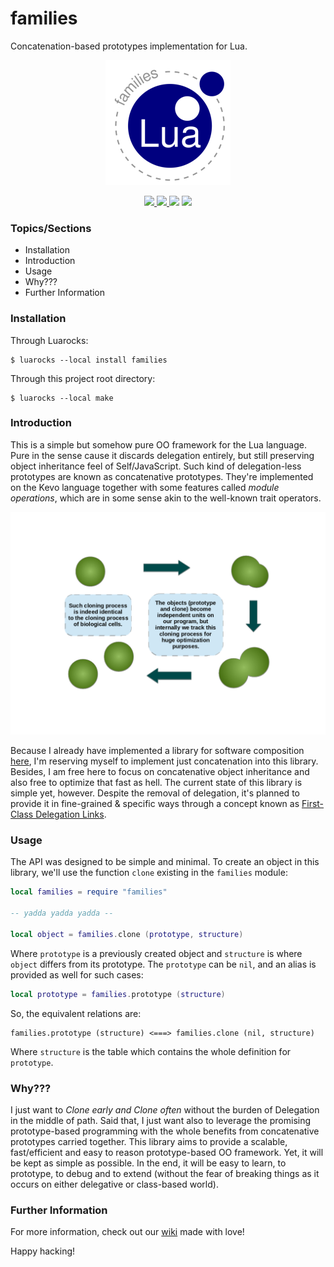 # families

Concatenation-based prototypes implementation for Lua.


<center>
  <img src="res/lua-families.png" width="200" height="200"/> <p/> <p/>

  <a href="https://travis-ci.org/marcoonroad/families">
  <img src="https://img.shields.io/travis/marcoonroad/families.svg"/>
  </a>
<span> </span>
  <a href="https://coveralls.io/github/marcoonroad/families">
  <img src="https://img.shields.io/coveralls/github/marcoonroad/families.svg"/>
  </a>
<span> </span>
  <img src="https://img.shields.io/github/license/marcoonroad/families.svg"/>
<span> </span>
  <a href="http://luarocks.org/modules/marcoonroad/families">
  <img src="https://img.shields.io/luarocks/v/marcoonroad/families.svg"/>
  </a>
</center>

### Topics/Sections

* Installation
* Introduction
* Usage
* Why???
* Further Information

### Installation

Through Luarocks:

```shell
$ luarocks --local install families
```

Through this project root directory:
```shell
$ luarocks --local make
```

### Introduction

This is a simple but somehow pure OO framework for the Lua language. Pure in the
sense cause it discards delegation entirely, but still preserving object inheritance
feel of Self/JavaScript. Such kind of delegation-less prototypes are known as
concatenative prototypes. They're implemented on the Kevo language together with some
features called _module operations_, which are in some sense akin to the well-known trait
operators.

![Concatenative Cloning](res/concatenative-cloning.png)

Because I already have implemented a library for software composition
[here](http://github.com/marcoonroad/talents), I'm reserving myself to implement just
concatenation into this library. Besides, I
am free here to focus on concatenative object inheritance and also free to optimize that
fast as hell. The current state of this library is simple yet, however. Despite the removal
of delegation, it's planned to provide it in fine-grained & specific ways through a concept
known as [First-Class Delegation Links](http://marcoonroad.github.io/First-Class-Delegation-Links).

### Usage

The API was designed to be simple and minimal. To create an object in this library, we'll
use the function `clone` existing in the `families` module:

```lua
local families = require "families"

-- yadda yadda yadda --

local object = families.clone (prototype, structure)
```

Where `prototype` is a previously created object and `structure` is where `object` differs
from its prototype. The `prototype` can be `nil`, and an alias is provided as well for such
cases:

```lua
local prototype = families.prototype (structure)
```

So, the equivalent relations are:

```
families.prototype (structure) <===> families.clone (nil, structure)
```

Where `structure` is the table which contains the whole definition for `prototype`.

### Why???

I just want to _Clone early and Clone often_ without the burden of Delegation in the middle of
path. Said that, I just want also to leverage the promising prototype-based programming with the whole
benefits from concatenative prototypes carried together. This library aims to provide a scalable,
fast/efficient and easy to reason prototype-based OO framework. Yet, it will be kept as simple as possible.
In the end, it will be easy to learn, to prototype, to debug and to extend (without the fear of breaking things
as it occurs on either delegative or class-based world).

### Further Information

For more information, check out our [wiki](https://github.com/marcoonroad/families/wiki) made with love!

Happy hacking!

